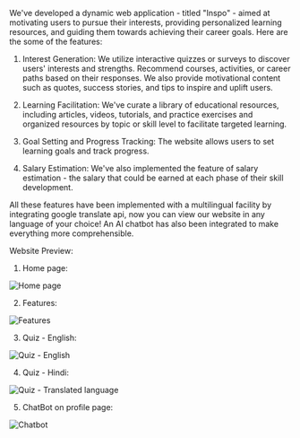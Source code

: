 We've developed a dynamic web application - titled "Inspo" - aimed at motivating users to pursue their interests, providing personalized learning resources, and guiding them towards achieving their career goals. Here are the some of the features:

1. Interest Generation: We utilize interactive quizzes or surveys to discover users' interests and strengths. Recommend courses, activities, or career paths based on their responses. We also provide motivational content such as quotes, success stories, and tips to inspire and uplift users.
   
2. Learning Facilitation: We've curate a library of educational resources, including articles, videos, tutorials, and practice exercises and organized resources by topic or skill level to facilitate targeted learning.
   
3. Goal Setting and Progress Tracking: The website allows users to set learning goals and track progress.
   
4. Salary Estimation: We've also implemented the feature of salary estimation - the salary that could be earned at each phase of their skill development.

All these features have been implemented with a multilingual facility by integrating google translate api, now you can view our website in any language of your choice! An AI chatbot has also been integrated to make everything more comprehensible.

Website Preview:

1. Home page:
   
![Home page](https://github.com/Chaitanya-45/inspo-vit/assets/139270341/325eb635-102e-4e78-ac80-25d73fd93b99)

2. Features:
   
![Features](https://github.com/Chaitanya-45/inspo-vit/assets/139270341/2515da7d-c88e-4e55-95be-a4f7efacdbf5)

3. Quiz - English:
   
![Quiz - English](https://github.com/Chaitanya-45/inspo-vit/assets/139270341/4d97bb66-2250-4543-ba82-4029b9c02b29)

4. Quiz - Hindi:

   
![Quiz - Translated language](https://github.com/Chaitanya-45/inspo-vit/assets/139270341/5e5b4a6f-249d-4e8c-b374-2c865d3e1c5f)

5. ChatBot on profile page:

![Chatbot](https://github.com/Chaitanya-45/inspo-vit/assets/139270341/63f3feef-3dbe-4424-a6dc-11ec7806f4ef)

